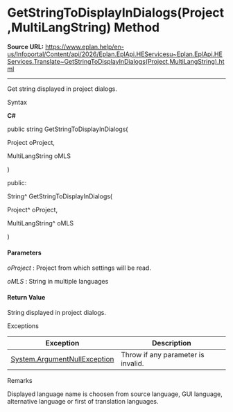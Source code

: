 # GetStringToDisplayInDialogs(Project,MultiLangString) Method

**Source URL:** https://www.eplan.help/en-us/Infoportal/Content/api/2026/Eplan.EplApi.HEServicesu~Eplan.EplApi.HEServices.Translate~GetStringToDisplayInDialogs(Project,MultiLangString).html

---

Get string displayed in project dialogs.

Syntax

**C#**



public string GetStringToDisplayInDialogs( 

   Project oProject,

   MultiLangString oMLS

)

public:

String^ GetStringToDisplayInDialogs( 

   Project^ oProject,

   MultiLangString^ oMLS

)


#### Parameters

*oProject*
:   Project from which settings will be read.

*oMLS*
:   String in multiple languages

#### Return Value

String displayed in project dialogs.

Exceptions

| Exception | Description |
| --- | --- |
| [System.ArgumentNullException](#) | Throw if any parameter is invalid. |

Remarks

Displayed language name is choosen from source language, GUI language, alternative language or first of translation languages.
